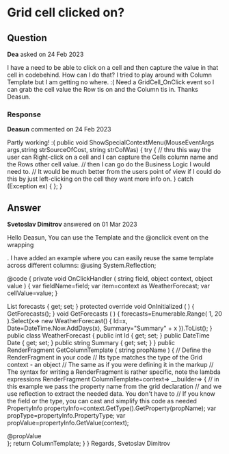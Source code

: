 # Grid cell clicked on?

## Question

**Dea** asked on 24 Feb 2023

I have a need to be able to click on a cell and then capture the value in that cell in codebehind. How can I do that? I tried to play around with Column Template but I am getting no where. :( Need a GridCell_OnClick event so I can grab the cell value the Row tis on and the Column tis in. Thanks Deasun.

### Response

**Deasun** commented on 24 Feb 2023

Partly working! :( <GridColumn Field="@nameof(gdMappedUnMappedCostsOVHDR.M2_Amt)" Title="@M2_Title"> <Template> @{ var item=context as gdMappedUnMappedCostsOVHDR; var decValueIS=item.M2_Amt; <div @oncontextmenu:preventDefault="true" @oncontextmenu:stopPropagation="true" @oncontextmenu="@( (MouseEventArgs e)=> ShowSpecialContextMenu(e, item.SourceOfCost, @M2_Title) )"> @decValueIS </div> } </Template> </GridColumn> <GridColumn Field="@nameof(gdMappedUnMappedCostsOVHDR.M3_Amt)" Title="@M3_Title"> <Template> @{ var item=context as gdMappedUnMappedCostsOVHDR; var decValueIS=item.M3_Amt; <div @oncontextmenu:preventDefault="true" @oncontextmenu:stopPropagation="true" @oncontextmenu="@( (MouseEventArgs e)=> ShowSpecialContextMenu(e, item.SourceOfCost, @M3_Title) )"> @decValueIS </div> } </Template> </GridColumn> public void ShowSpecialContextMenu(MouseEventArgs args,string strSourceOfCost, string strColWas) { try { // thru this way the user can Right-click on a cell and I can capture the Cells column name and the Rows other cell value. // then I can go do the Business Logic I would need to. // It would be much better from the users point of view if I could do this by just left-clicking on the cell they want more info on. } catch (Exception ex) { }; }

## Answer

**Svetoslav Dimitrov** answered on 01 Mar 2023

Hello Deasun, You can use the Template and the @onclick event on the wrapping <div>. I have added an example where you can easily reuse the same template across different columns: @using System.Reflection;

<TelerikGrid Data="@forecasts" Height="550px" Pageable="true">
<GridColumns>
<GridColumn Template="@(GetColumnTemplate(" Id "))" Field="Id" Title="Id" Width="100px" Editable="false" Groupable="false">
</GridColumn>
<GridColumn Template="@(GetColumnTemplate(" Date "))" Field="Date" Width="220px">
</GridColumn>
<GridColumn Field="Summary">
</GridColumn>
</GridColumns>
</TelerikGrid>

@code { private void OnClickHandler ( string field, object context, object value ) { var fieldName=field; var item=context as WeatherForecast; var cellValue=value;
}

List<WeatherForecast> forecasts { get; set; } protected override void OnInitialized ( ) {
GetForecasts();
} void GetForecasts ( ) {
forecasts=Enumerable.Range( 1, 20 ).Select(x=> new WeatherForecast()
{
Id=x,
Date=DateTime.Now.AddDays(x),
Summary="Summary" + x
}).ToList();
} public class WeatherForecast { public int Id { get; set; } public DateTime Date { get; set; } public string Summary { get; set; }
} public RenderFragment<object> GetColumnTemplate ( string propName ) { // Define the RenderFragment in your code // Its type matches the type of the Grid context - an object // The same as if you were defining it in the markup // The syntax for writing a RenderFragment is rather specific, note the lambda expressions RenderFragment<object> ColumnTemplate=context=> __builder=>
{ // in this example we pass the property name from the grid declaration // and we use reflection to extract the needed data. You don't have to // If you know the field or the type, you can cast and simplify this code as needed PropertyInfo propertyInfo=context.GetType().GetProperty(propName); var propType=propertyInfo.PropertyType; var propValue=propertyInfo.GetValue(context);

<div @onclick="@(()=> OnClickHandler(propName, context, propValue))">@propValue</div>
}; return ColumnTemplate;
}
} Regards, Svetoslav Dimitrov
